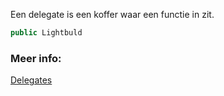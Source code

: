 Een delegate is een koffer waar een functie in zit. 




```c#
public Lightbuld
```


### Meer info:
[Delegates](https://learn.microsoft.com/en-us/dotnet/csharp/programming-guide/delegates/)